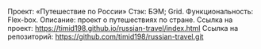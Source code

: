 Проект: «Путешествие по России»
Стэк: БЭМ; Grid.
Функциональность: Flex-box.
Описание: проект о путешествиях по стране.
Ссылка на проект: https://timid198.github.io/russian-travel/index.html
Ссылка на репозиторий: https://github.com/timid198/russian-travel.git
